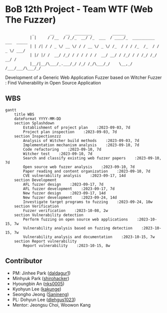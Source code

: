 # BoB 12th Project - Team WTF (Web The Fuzzer)

```
            _       __     __  ________         ______                         
           | |     / /__  / /_/_  __/ /_  ___  / ____/_  __________  ___  _____
           | | /| / / _ \/ __ \/ / / __ \/ _ \/ /_  / / / /_  /_  / / _ \/ ___/
           | |/ |/ /  __/ /_/ / / / / / /  __/ __/ / /_/ / / /_/ /_/  __/ /    
           |__/|__/\___/_.___/_/ /_/ /_/\___/_/    \__,_/ /___/___/\___/_/
```

Development of a Generic Web Application Fuzzer based on Witcher Fuzzer : Find Vulnerability in Open Source Application

## WBS

```mermaid
gantt
    title WBS
    dateFormat YYYY-MM-DD
    section Splashdown
        Establishment of project plan    :2023-09-03, 7d
        Project plan inspection    :2023-09-03, 7d
    section Inspectionzzz
        Analysis of Witcher build methods    :2023-09-03, 7d
        Implementation mechanism analysis    :2023-09-10, 7d
        Code refactoring    :2023-09-10, 7d
        Witcher test    :2023-09-10, 7d
        Search and classify existing web fuzzer papers    :2023-09-10, 7d
        Open source web fuzzer analysis    :2023-09-10, 7d
        Paper reading and content organization    :2023-09-10, 7d
        CVE vulnerability analysis    :2023-09-17, 14d
    section Development
        AFL fuzzer design    :2023-09-17, 7d
        AFL fuzzer development    :2023-09-17, 7d
        New fuzzer design    :2023-09-17, 14d
        New fuzzer development    :2023-09-24, 14d
        Investigate target programs to fuzzing    :2023-09-24, 10w
    section Verification
        Fuzzer verification    :2023-10-08, 2w
    section Vulnerability detection
        Perform fuzzing on open source web applications    :2023-10-15, 7w
        Vulnerability analysis based on fuzzing detection    :2023-10-15, 7w
        Vulnerability analysis and documentation    :2023-10-15, 7w
    section Report vulnerability
        Report vulnerability    :2023-10-15, 8w
```

## Contributor
* PM: Jinhee Park ([daldagur1](https://github.com/daldagur1))
* Minhyuk Park ([shirohacker](https://github.com/shirohacker))
* Hyoungbin An ([nks0005](https://github.com/nks0005))
* Kyohyun Lee ([kakunge](https://github.com/kakunge))
* Seongho Jeong ([Sanineng](https://github.com/Sanineng))
* PL: Dohyun Lee ([dlehgus1023](https://github.com/dlehgus1023))
* Mentor: Jeongsu Choi, Woowon Kang


